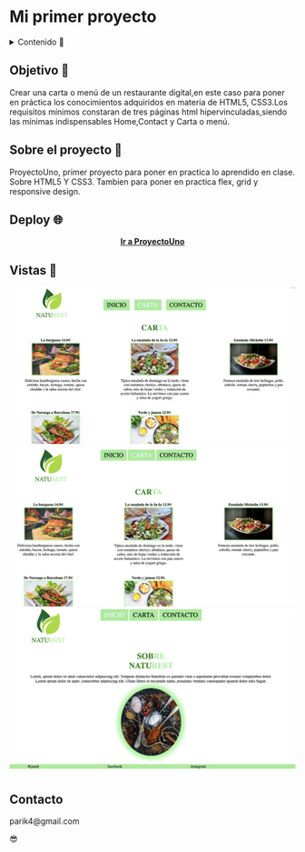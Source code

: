 # Mi primer proyecto

<details>
  <summary>Contenido 📝</summary>
  <ol>
    <li><a href="#objetivo-🎯">Objetivo</a></li>
    <li><a href="#sobre-el-proyecto-🔎">Sobre el proyecto</a></li>
    <li><a href="#vistas-📸">Vistas</a></li>
    <li><a href="#deploy-🌐">Deploy</a></li>
    <li><a href="#contacto">Contacto</a></li>
  </ol>
</details>

## Objetivo 🎯

Crear una carta o menú de un restaurante digital,en este caso para poner en práctica los conocimientos adquiridos en materia de
HTML5, CSS3.Los requisitos mínimos constaran de tres páginas html hipervinculadas,siendo las mínimas indispensables Home,Contact y Carta o menú.

## Sobre el proyecto 🔎

ProyectoUno, primer proyecto para poner en practica lo aprendido en clase. Sobre HTML5 Y CSS3. Tambien para poner en practica flex, grid y responsive design.

## Deploy 🌐

<div align = "center">
    <a href="https://p421k.github.io/proyectoUno/"><strong> Ir a ProyectoUno </strong></a>

</div>

## Vistas 📸

<img src="./imagenes/imgPantallas/pantalla1.png">
<img src="./imagenes/imgPantallas/pantalla2.png">
<img src="./imagenes/imgPantallas/pantalla3.png">

## Contacto

<p>parik4@gmail.com</p>😎
